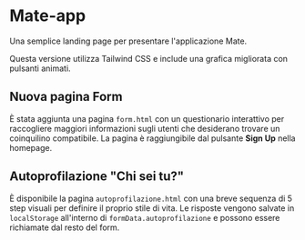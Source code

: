 # Mate-app

Una semplice landing page per presentare l'applicazione Mate.

Questa versione utilizza Tailwind CSS e include una grafica migliorata con pulsanti animati.

## Nuova pagina Form

È stata aggiunta una pagina `form.html` con un questionario interattivo per raccogliere maggiori informazioni sugli utenti che desiderano trovare un coinquilino compatibile.
La pagina è raggiungibile dal pulsante **Sign Up** nella homepage.

## Autoprofilazione "Chi sei tu?"

È disponibile la pagina `autoprofilazione.html` con una breve sequenza di 5 step
visuali per definire il proprio stile di vita. Le risposte vengono salvate in
`localStorage` all'interno di `formData.autoprofilazione` e possono essere
richiamate dal resto del form.
